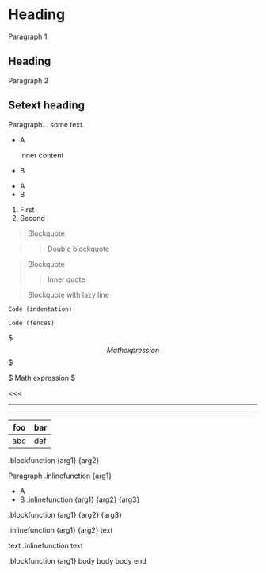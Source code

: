 # Heading

Paragraph 1

## Heading

Paragraph 2

Setext heading
-----

Paragraph...
some text.

- A

  Inner content

- B
* A
* B

1. First
2. Second

> Blockquote

>> Double blockquote

> Blockquote
>> Inner quote

> Blockquote
with lazy line

    Code (indentation)

```markdown
Code (fences)
```

$$$
Math
expression
$$$

$ Math expression $

<<<

---

[link]: url "Title
multiline"

***

[^footnote1]: one line

[^footnote2]: multi
line

| foo | bar |
|-----|-----|
| abc | def |

.blockfunction {arg1} {arg2}

Paragraph
.inlinefunction {arg1}

- A
- B
.inlinefunction {arg1} {arg2} {arg3}

.blockfunction {arg1} {arg2} {arg3}

.inlinefunction {arg1} {arg2} text

text .inlinefunction text

.blockfunction {arg1}
  body
  body
  body
end